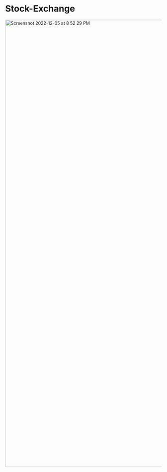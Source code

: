 # Stock-Exchange

<img width="1434" alt="Screenshot 2022-12-05 at 8 52 29 PM" src="https://user-images.githubusercontent.com/90108696/205675196-8cad3655-f54c-46cd-8cbc-2c22ed46506b.png">
